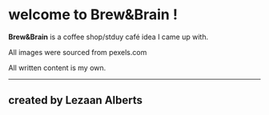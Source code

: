 ﻿# welcome to Brew&Brain !

**Brew&Brain** is a coffee shop/stduy café idea I came up with.

All images were sourced from pexels.com

All written content is my own.

---
**created by Lezaan Alberts**
---

